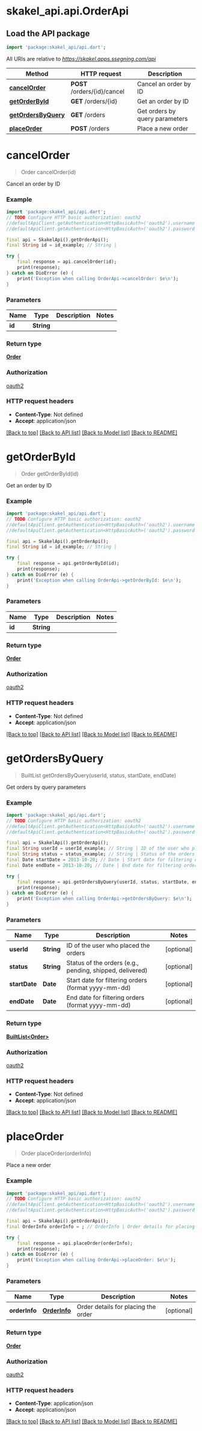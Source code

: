 # skakel_api.api.OrderApi

## Load the API package
```dart
import 'package:skakel_api/api.dart';
```

All URIs are relative to *https://skakel.apps.ssegning.com/api*

Method | HTTP request | Description
------------- | ------------- | -------------
[**cancelOrder**](OrderApi.md#cancelorder) | **POST** /orders/{id}/cancel | Cancel an order by ID
[**getOrderById**](OrderApi.md#getorderbyid) | **GET** /orders/{id} | Get an order by ID
[**getOrdersByQuery**](OrderApi.md#getordersbyquery) | **GET** /orders | Get orders by query parameters
[**placeOrder**](OrderApi.md#placeorder) | **POST** /orders | Place a new order


# **cancelOrder**
> Order cancelOrder(id)

Cancel an order by ID

### Example
```dart
import 'package:skakel_api/api.dart';
// TODO Configure HTTP basic authorization: oauth2
//defaultApiClient.getAuthentication<HttpBasicAuth>('oauth2').username = 'YOUR_USERNAME'
//defaultApiClient.getAuthentication<HttpBasicAuth>('oauth2').password = 'YOUR_PASSWORD';

final api = SkakelApi().getOrderApi();
final String id = id_example; // String | 

try {
    final response = api.cancelOrder(id);
    print(response);
} catch on DioError (e) {
    print('Exception when calling OrderApi->cancelOrder: $e\n');
}
```

### Parameters

Name | Type | Description  | Notes
------------- | ------------- | ------------- | -------------
 **id** | **String**|  | 

### Return type

[**Order**](Order.md)

### Authorization

[oauth2](../README.md#oauth2)

### HTTP request headers

 - **Content-Type**: Not defined
 - **Accept**: application/json

[[Back to top]](#) [[Back to API list]](../README.md#documentation-for-api-endpoints) [[Back to Model list]](../README.md#documentation-for-models) [[Back to README]](../README.md)

# **getOrderById**
> Order getOrderById(id)

Get an order by ID

### Example
```dart
import 'package:skakel_api/api.dart';
// TODO Configure HTTP basic authorization: oauth2
//defaultApiClient.getAuthentication<HttpBasicAuth>('oauth2').username = 'YOUR_USERNAME'
//defaultApiClient.getAuthentication<HttpBasicAuth>('oauth2').password = 'YOUR_PASSWORD';

final api = SkakelApi().getOrderApi();
final String id = id_example; // String | 

try {
    final response = api.getOrderById(id);
    print(response);
} catch on DioError (e) {
    print('Exception when calling OrderApi->getOrderById: $e\n');
}
```

### Parameters

Name | Type | Description  | Notes
------------- | ------------- | ------------- | -------------
 **id** | **String**|  | 

### Return type

[**Order**](Order.md)

### Authorization

[oauth2](../README.md#oauth2)

### HTTP request headers

 - **Content-Type**: Not defined
 - **Accept**: application/json

[[Back to top]](#) [[Back to API list]](../README.md#documentation-for-api-endpoints) [[Back to Model list]](../README.md#documentation-for-models) [[Back to README]](../README.md)

# **getOrdersByQuery**
> BuiltList<Order> getOrdersByQuery(userId, status, startDate, endDate)

Get orders by query parameters

### Example
```dart
import 'package:skakel_api/api.dart';
// TODO Configure HTTP basic authorization: oauth2
//defaultApiClient.getAuthentication<HttpBasicAuth>('oauth2').username = 'YOUR_USERNAME'
//defaultApiClient.getAuthentication<HttpBasicAuth>('oauth2').password = 'YOUR_PASSWORD';

final api = SkakelApi().getOrderApi();
final String userId = userId_example; // String | ID of the user who placed the orders
final String status = status_example; // String | Status of the orders (e.g., pending, shipped, delivered)
final Date startDate = 2013-10-20; // Date | Start date for filtering orders (format yyyy-mm-dd)
final Date endDate = 2013-10-20; // Date | End date for filtering orders (format yyyy-mm-dd)

try {
    final response = api.getOrdersByQuery(userId, status, startDate, endDate);
    print(response);
} catch on DioError (e) {
    print('Exception when calling OrderApi->getOrdersByQuery: $e\n');
}
```

### Parameters

Name | Type | Description  | Notes
------------- | ------------- | ------------- | -------------
 **userId** | **String**| ID of the user who placed the orders | [optional] 
 **status** | **String**| Status of the orders (e.g., pending, shipped, delivered) | [optional] 
 **startDate** | **Date**| Start date for filtering orders (format yyyy-mm-dd) | [optional] 
 **endDate** | **Date**| End date for filtering orders (format yyyy-mm-dd) | [optional] 

### Return type

[**BuiltList&lt;Order&gt;**](Order.md)

### Authorization

[oauth2](../README.md#oauth2)

### HTTP request headers

 - **Content-Type**: Not defined
 - **Accept**: application/json

[[Back to top]](#) [[Back to API list]](../README.md#documentation-for-api-endpoints) [[Back to Model list]](../README.md#documentation-for-models) [[Back to README]](../README.md)

# **placeOrder**
> Order placeOrder(orderInfo)

Place a new order

### Example
```dart
import 'package:skakel_api/api.dart';
// TODO Configure HTTP basic authorization: oauth2
//defaultApiClient.getAuthentication<HttpBasicAuth>('oauth2').username = 'YOUR_USERNAME'
//defaultApiClient.getAuthentication<HttpBasicAuth>('oauth2').password = 'YOUR_PASSWORD';

final api = SkakelApi().getOrderApi();
final OrderInfo orderInfo = ; // OrderInfo | Order details for placing the order

try {
    final response = api.placeOrder(orderInfo);
    print(response);
} catch on DioError (e) {
    print('Exception when calling OrderApi->placeOrder: $e\n');
}
```

### Parameters

Name | Type | Description  | Notes
------------- | ------------- | ------------- | -------------
 **orderInfo** | [**OrderInfo**](OrderInfo.md)| Order details for placing the order | [optional] 

### Return type

[**Order**](Order.md)

### Authorization

[oauth2](../README.md#oauth2)

### HTTP request headers

 - **Content-Type**: application/json
 - **Accept**: application/json

[[Back to top]](#) [[Back to API list]](../README.md#documentation-for-api-endpoints) [[Back to Model list]](../README.md#documentation-for-models) [[Back to README]](../README.md)

